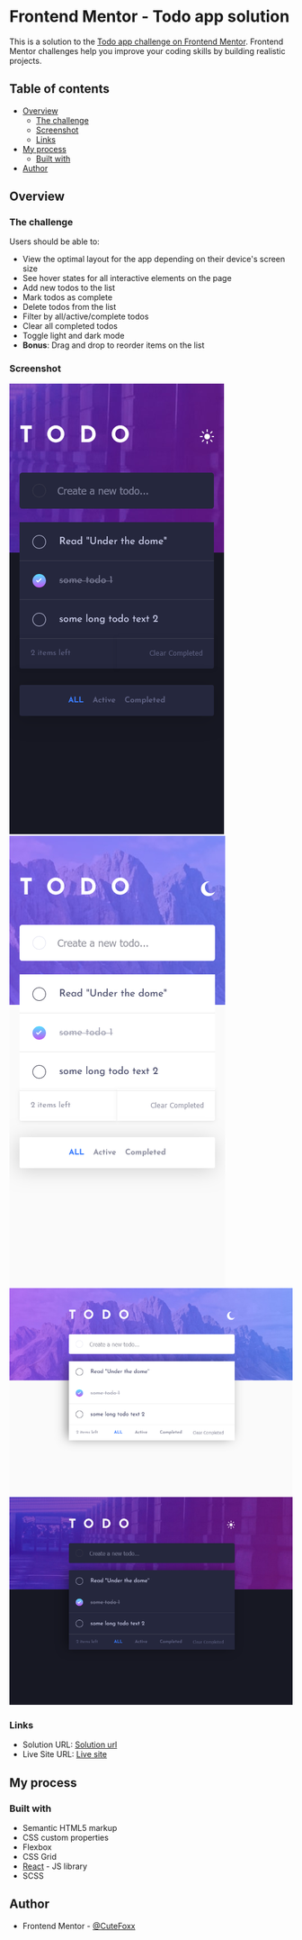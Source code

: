 # Frontend Mentor - Todo app solution

This is a solution to the [Todo app challenge on Frontend Mentor](https://www.frontendmentor.io/challenges/todo-app-Su1_KokOW). Frontend Mentor challenges help you improve your coding skills by building realistic projects.

## Table of contents

- [Overview](#overview)
  - [The challenge](#the-challenge)
  - [Screenshot](#screenshot)
  - [Links](#links)
- [My process](#my-process)
  - [Built with](#built-with)
- [Author](#author)

## Overview

### The challenge

Users should be able to:

- View the optimal layout for the app depending on their device's screen size
- See hover states for all interactive elements on the page
- Add new todos to the list
- Mark todos as complete
- Delete todos from the list
- Filter by all/active/complete todos
- Clear all completed todos
- Toggle light and dark mode
- **Bonus**: Drag and drop to reorder items on the list

### Screenshot

![](./public/Screen-Shot1.png)
![](./public/Screen-Shot2.png)
![](./public/Screen-Shot3.png)
![](./public/Screen-Shot4.png)

### Links

- Solution URL: [Solution url](https://www.frontendmentor.io/solutions/todo-app-WmLRabBTPf)
- Live Site URL: [Live site](https://todo-app-rouge-theta.vercel.app/)

## My process

### Built with

- Semantic HTML5 markup
- CSS custom properties
- Flexbox
- CSS Grid
- [React](https://reactjs.org/) - JS library
- SCSS

## Author

- Frontend Mentor - [@CuteFoxx](https://www.frontendmentor.io/profile/CuteFoxx)
